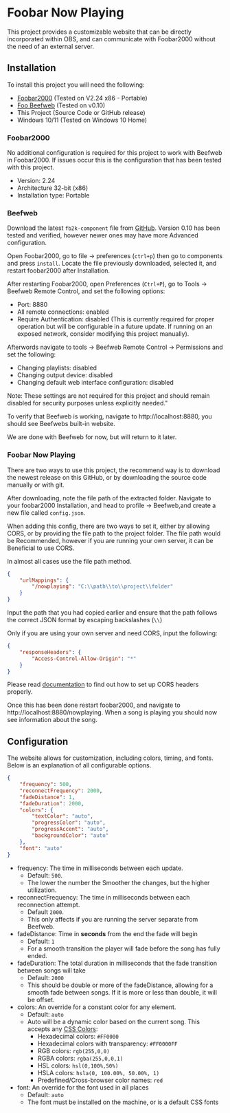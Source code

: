 # Foobar Now Playing

This project provides a customizable website that can be directly incorporated within OBS, and can communicate with Foobar2000 without the need of an external server.

## Installation

To install this project you will need the following: 

* [Foobar2000](https://www.foobar2000.org) (Tested on V2.24 x86 - Portable)
* [Foo Beefweb](https://github.com/hyperblast/Beefweb) (Tested on v0.10)
* This Project (Source Code or GitHub release)
* Windows 10/11 (Tested on Windows 10 Home)

### Foobar2000

No additional configuration is required for this project to work with Beefweb in Foobar2000. If issues occur this is the configuration that has been tested with this project.

* Version: 2.24
* Architecture 32-bit (x86)
* Installation type: Portable

### Beefweb

 
Download the latest `fb2k-component` file from [GitHub](https://github.com/hyperblast/Beefweb/releases). Version 0.10 has been tested and verified, however newer ones may have more Advanced configuration. 

Open Foobar2000, go to file → preferences (`ctrl+p`) then go to components and press `install`. Locate the file previously downloaded, selected it, and restart foobar2000 after Installation.

After restarting Foobar2000, open Preferences (`Ctrl+P`), go to Tools → Beefweb Remote Control, and set the following options:

* Port: 8880
* All remote connections: enabled
* Require Authentication: disabled (This is currently required for proper operation but will be configurable in a future update. If running on an exposed network, consider modifying this project manually).

Afterwords navigate to tools → Beefweb Remote Control → Permissions and set the following:

* Changing playlists: disabled
* Changing output device: disabled
* Changing default web interface configuration: disabled

Note: These settings are not required for this project and should remain disabled for security purposes unless explicitly needed."

To verify that Beefweb is working, navigate to http://localhost:8880, you should see Beefwebs built-in website.

We are done with Beefweb for now, but will return to it later.

### Foobar Now Playing

<!-- TODO: Add links to this github -->
There are two ways to use this project, the recommend way is to download the newest release on this GitHub, or by downloading the source code manually or with git. 

After downloading, note the file path of the extracted folder. Navigate to your foobar2000 Installation, and head to profile → Beefweb,and create a new file called `config.json`.

When adding this config, there are two ways to set it, either by allowing CORS, or by providing the file path to the project folder. The file path would be Recommended, however if you are running your own server, it can be Beneficial to use CORS. 

In almost all cases use the file path method.


```json
{
    "urlMappings": {
        "/nowplaying": "C:\\path\\to\\project\\folder"
    }
} 
```
Input the path that you had copied earlier and ensure that the path follows the correct JSON format by escaping backslashes (`\\`)

Only if you are using your own server and need CORS, input the following:
```json
{
    "responseHeaders": {
        "Access-Control-Allow-Origin": "*"
    }
}
```
Please read [documentation](https://developer.mozilla.org/en-US/docs/Web/HTTP/CORS) to find out how to set up CORS headers properly.

Once this has been done restart foobar2000, and navigate to http://localhost:8880/nowplaying. When a song is playing you should now see information about the song.

## Configuration
The website allows for customization, including colors, timing, and fonts. Below is an explanation of all configurable options.

```json
{
    "frequency": 500,
    "reconnectFrequency": 2000,
    "fadeDistance": 1,
    "fadeDuration": 2000,
    "colors": {
        "textColor": "auto",
        "progressColor": "auto",
        "progressAccent": "auto",
        "backgroundColor": "auto"
    },
    "font": "auto"
}
```

* frequency: The time in milliseconds between each update. 
    * Default: `500`. 
    * The lower the number the Smoother the changes, but the higher utilization.
* reconnectFrequency: The time in milliseconds between each reconnection attempt. 
    * Default `2000`.
    * This only affects if you are running the server separate from Beefweb.
* fadeDistance: Time in **seconds** from the end the fade will begin
    * Default: `1`
    * For a smooth transition the player will fade before the song has fully ended.
* fadeDuration: The total duration in milliseconds that the fade transition between songs will take
    * Default: `2000`
    * This should be double or more of the fadeDistance, allowing for a smooth fade between songs. If it is more or less than double, it will be offset.
* colors: An override for a constant color for any element.
    * Default: `auto`
    * Auto will be a dynamic color based on the current song. This accepts any [CSS Colors](https://www.w3schools.com/cssref/css_colors_legal.php):
        * Hexadecimal colors: `#FF0000`
        * Hexadecimal colors with transparency: `#FF0000FF`
        * RGB colors: `rgb(255,0,0)`
        * RGBA colors: `rgba(255,0,0,1)`
        * HSL colors: `hsl(0,100%,50%)`
        * HSLA colors: `hsla(0, 100.00%, 50.00%, 1)`
        * Predefined/Cross-browser color names: `red`
* font: An override for the font used in all places
    * Default: `auto`
    * The font must be installed on the machine, or is a default CSS fonts

